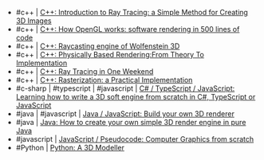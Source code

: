 - #c++ | [C++: Introduction to Ray Tracing: a Simple Method for Creating 3D Images](https://www.scratchapixel.com/lessons/3d-basic-rendering/introduction-to-ray-tracing/how-does-it-work)
- #c++ | [C++: How OpenGL works: software rendering in 500 lines of code](https://github.com/ssloy/tinyrenderer/wiki)
- #c++ | [C++: Raycasting engine of Wolfenstein 3D](http://lodev.org/cgtutor/raycasting.html)
- #c++ | [C++: Physically Based Rendering:From Theory To Implementation](http://www.pbr-book.org/)
- #c++ | [C++: Ray Tracing in One Weekend](https://raytracing.github.io/books/RayTracingInOneWeekend.html)
- #c++ | [C++: Rasterization: a Practical Implementation](https://www.scratchapixel.com/lessons/3d-basic-rendering/rasterization-practical-implementation/overview-rasterization-algorithm)
- #c-sharp | #typescript | #javascript | [C# / TypeScript / JavaScript: Learning how to write a 3D soft engine from scratch in C#, TypeScript or JavaScript](https://www.davrous.com/2013/06/13/tutorial-series-learning-how-to-write-a-3d-soft-engine-from-scratch-in-c-typescript-or-javascript/)
- #java | #javascript | [Java / JavaScript: Build your own 3D renderer](https://avik-das.github.io/build-your-own-raytracer/)
- #java | [Java: How to create your own simple 3D render engine in pure Java](http://blog.rogach.org/2015/08/how-to-create-your-own-simple-3d-render.html)
- #javascript | [JavaScript / Pseudocode: Computer Graphics from scratch](http://www.gabrielgambetta.com/computer-graphics-from-scratch/introduction.html)
- #Python | [Python: A 3D Modeller](http://aosabook.org/en/500L/a-3d-modeller.html)
